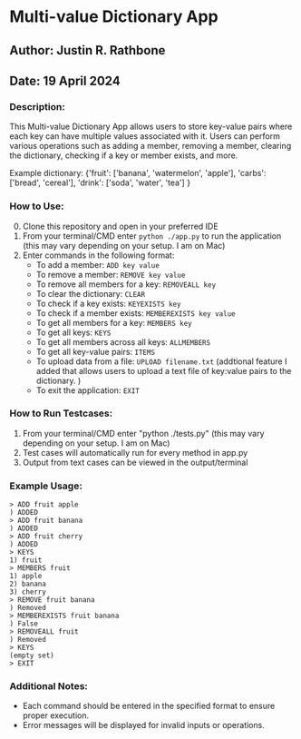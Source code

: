 
# Multi-value Dictionary App

## Author: Justin R. Rathbone
## Date: 19 April 2024

### Description:
This Multi-value Dictionary App allows users to store key-value pairs where each key can have multiple values associated with it. Users can perform various operations such as adding a member, removing a member, clearing the dictionary, checking if a key or member exists, and more.

Example dictionary: {'fruit': ['banana', 'watermelon', 'apple'], 
                    'carbs':  ['bread', 'cereal'], 
                    'drink':  ['soda', 'water', 'tea']
                    }

### How to Use:
0. Clone this repository and open in your preferred IDE
1. From your terminal/CMD enter `python ./app.py` to run the application (this may vary depending on your     setup. I am on Mac)
2. Enter commands in the following format:
   - To add a member: `ADD key value`
   - To remove a member: `REMOVE key value`
   - To remove all members for a key: `REMOVEALL key`
   - To clear the dictionary: `CLEAR`
   - To check if a key exists: `KEYEXISTS key`
   - To check if a member exists: `MEMBEREXISTS key value`
   - To get all members for a key: `MEMBERS key`
   - To get all keys: `KEYS`
   - To get all members across all keys: `ALLMEMBERS`
   - To get all key-value pairs: `ITEMS`
   - To upload data from a file: `UPLOAD filename.txt` (addtional feature I added that allows users to upload a text file of key:value pairs to the dictionary. )
   - To exit the application: `EXIT`

### How to Run Testcases:
1. From your terminal/CMD enter "python ./tests.py" (this may vary depending on your setup. I am on Mac)
2. Test cases will automatically run for every method in app.py
3. Output from text cases can be viewed in the output/terminal

### Example Usage:
```
> ADD fruit apple
) ADDED
> ADD fruit banana
) ADDED
> ADD fruit cherry
) ADDED
> KEYS
1) fruit
> MEMBERS fruit
1) apple
2) banana
3) cherry
> REMOVE fruit banana
) Removed
> MEMBEREXISTS fruit banana
) False
> REMOVEALL fruit
) Removed
> KEYS
(empty set)
> EXIT
```

### Additional Notes:
- Each command should be entered in the specified format to ensure proper execution.
- Error messages will be displayed for invalid inputs or operations.
